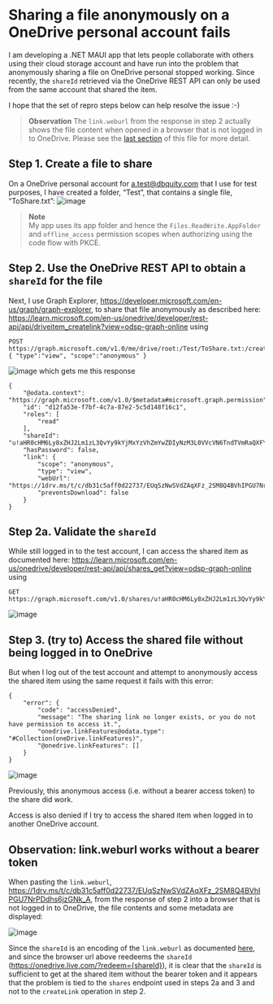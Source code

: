 # Sharing a file anonymously on a OneDrive personal account fails

I am developing a .NET MAUI app that lets people collaborate with others using their cloud storage account and have run into the problem that anonymously sharing a file on OneDrive personal stopped working. Since recently, the `shareId` retrieved via the OneDrive REST API can only be used from the same account that shared the item.

I hope that the set of repro steps below can help resolve the issue :-)

> **Observation**
> The `link.weburl` from the response in step 2 actually shows the file content when opened in a browser that is not logged in to OneDrive. Please see the [last section](#observation-linkweburl-works-without-a-bearer-token) of this file for more detail.

## Step 1. Create a file to share
On a OneDrive personal account for a.test@dbquity.com that I use for test purposes, I have created a folder, “Test”, that contains a single file, “ToShare.txt”:
![image](https://github.com/user-attachments/assets/703f0f40-7d4b-4ed0-a011-dd03143b8710)

> **Note**  
> My app uses its app folder and hence the `Files.ReadWrite.AppFolder` and `offline_access` permission scopes when authorizing using the code flow with PKCE.

## Step 2. Use the OneDrive REST API to obtain a `shareId` for the file
Next, I use Graph Explorer, https://developer.microsoft.com/en-us/graph/graph-explorer, to share that file anonymously as described here: https://learn.microsoft.com/en-us/onedrive/developer/rest-api/api/driveitem_createlink?view=odsp-graph-online using
```
POST https://graph.microsoft.com/v1.0/me/drive/root:/Test/ToShare.txt:/createLink
{ "type":"view", "scope":"anonymous" }
```
![image](https://github.com/user-attachments/assets/e8a9a1fe-0782-4dae-9916-35df63cb6ed8)
which gets me this response
```
{
    "@odata.context": "https://graph.microsoft.com/v1.0/$metadata#microsoft.graph.permission",
    "id": "d12fa53e-f7bf-4c7a-87e2-5c5d148f16c1",
    "roles": [
        "read"
    ],
    "shareId": "u!aHR0cHM6Ly8xZHJ2Lm1zL3QvYy9kYjMxYzVhZmYwZDIyNzM3L0VVcVN6TndTVmRaQXFYRnpfMlNNOFE0QlZoSVBHVTdOclBEZGhzNmp6R05rX0E",
    "hasPassword": false,
    "link": {
        "scope": "anonymous",
        "type": "view",
        "webUrl": "https://1drv.ms/t/c/db31c5aff0d22737/EUqSzNwSVdZAqXFz_2SM8Q4BVhIPGU7NrPDdhs6jzGNk_A",
        "preventsDownload": false
    }
}
```

## Step 2a. Validate the `shareId`
While still logged in to the test account, I can access the shared item as documented here: https://learn.microsoft.com/en-us/onedrive/developer/rest-api/api/shares_get?view=odsp-graph-online using 
```
GET https://graph.microsoft.com/v1.0/shares/u!aHR0cHM6Ly8xZHJ2Lm1zL3QvYy9kYjMxYzVhZmYwZDIyNzM3L0VVcVN6TndTVmRaQXFYRnpfMlNNOFE0QlZoSVBHVTdOclBEZGhzNmp6R05rX0E/driveItem
```
![image](https://github.com/user-attachments/assets/b42e7c9d-fb4d-45d3-81e7-a2f3ee254377)

## Step 3. (try to) Access the shared file without being logged in to OneDrive
But when I log out of the test account and attempt to anonymously access the shared item using the same request it fails with this error:
```
{
    "error": {
        "code": "accessDenied",
        "message": "The sharing link no longer exists, or you do not have permission to access it.",
        "onedrive.linkFeatures@odata.type": "#Collection(oneDrive.linkFeatures)",
        "@onedrive.linkFeatures": []
    }
}
```
![image](https://github.com/user-attachments/assets/f05b6ed2-569f-4118-944f-c4ea0e81f823)

Previously, this anonymous access (i.e. without a bearer access token) to the share did work.

Access is also denied if I try to access the shared item when logged in to another OneDrive account.

## Observation: link.weburl works without a bearer token
When pasting the `link.weburl`, https://1drv.ms/t/c/db31c5aff0d22737/EUqSzNwSVdZAqXFz_2SM8Q4BVhIPGU7NrPDdhs6jzGNk_A, from the response of step 2 into a browser that is not logged in to OneDrive, the file contents and some metadata are displayed:

![image](https://github.com/user-attachments/assets/2693b723-32ff-461c-8cbb-376b0ca32ad3)

Since the `shareId` is an encoding of the `link.weburl` as documented [here](https://learn.microsoft.com/en-us/graph/api/shares-get?view=graph-rest-1.0&tabs=http#encoding-sharing-urls), and since the browser url above reedeems the `shareId` (https://onedrive.live.com/?redeem={shareId}), it is clear that the `shareId` is sufficient to get at the shared item without the bearer token and it appears that the problem is tied to the `shares` endpoint used in steps 2a and 3 and not to the `createLink` operation in step 2.
